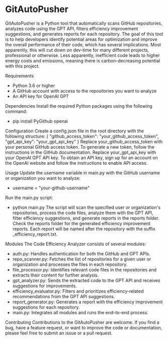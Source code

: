 # GitAutoPusher
GitAutoPusher is a Python tool that automatically scans GitHub repositories, analyzes code using the GPT API, filters efficiency improvement suggestions, and generates reports for each repository. The goal of this tool is to help developers identify potential areas for optimization and improve the overall performance of their code, which has several implications. Most apparently, this will cut down on dev-time for many different projects, professional or otherwise. Less apparently, inefficient code leads to higher energy costs and emissions, meaning there is carbon-decreasing potential with this project. 

Requirements
- Python 3.6 or higher
- A GitHub account with access to the repositories you want to analyze
- An API key for OpenAI GPT

Dependencies
Install the required Python packages using the following command:
- pip install PyGithub openai

Configuration
Create a config.json file in the root directory with the following structure:
{
    "github_access_token": "your_github_access_token",
    "gpt_api_key": "your_gpt_api_key"
}
Replace your_github_access_token with your personal GitHub access token. To generate a new token, follow the instructions in the GitHub documentation.
Replace your_gpt_api_key with your OpenAI GPT API key. To obtain an API key, sign up for an account on the OpenAI website and follow the instructions to enable API access.

Usage
Update the username variable in main.py with the GitHub username or organization you want to analyze:
- username = "your-github-username"

Run the main.py script:
- python main.py
The script will scan the specified user or organization's repositories, process the code files, analyze them with the GPT API, filter efficiency suggestions, and generate reports in the reports folder.
Check the reports folder for the generated efficiency improvement reports. Each report will be named after the repository with the suffix _efficiency_report.txt.

Modules
The Code Efficiency Analyzer consists of several modules:
- auth.py: Handles authentication for both the GitHub and GPT APIs.
- repo_scanner.py: Fetches the list of repositories for a given user or organization and processes the files in each repository.
- file_processor.py: Identifies relevant code files in the repositories and extracts their content for further analysis.
- gpt_analyzer.py: Sends the extracted code to the GPT API and receives suggestions for improvements.
- efficiency_evaluator.py: Filters and prioritizes efficiency-related recommendations from the GPT API suggestions.
- report_generator.py: Generates a report with the efficiency improvement suggestions for each repository.
- main.py: Integrates all modules and runs the end-to-end process.

Contributing
Contributions to the GitAutoPusher are welcome. If you find a bug, have a feature request, or want to improve the code or documentation, please feel free to submit an issue or a pull request.



